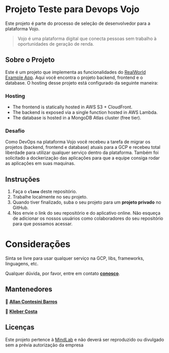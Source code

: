 # Projeto Teste para Devops Vojo

Este projeto é parte do processo de seleção de desenvolvedor para a plataforma Vojo.

>Vojo é uma plataforma digital que conecta pessoas sem trabalho à oportunidades de geração de renda.

## **Sobre o Projeto**

Este é um projeto que implementa as funcionalidades do [RealWorld Example App](https://github.com/gothinkster/realworld). Aqui você encontra o projeto backend, frontend e o database. O hosting desse projeto está configurado da seguinte maneira:

### Hosting

- The frontend is statically hosted in AWS S3 + CloudFront.
- The backend is exposed via a single function hosted in AWS Lambda.
- The database is hosted in a MongoDB Atlas cluster (free tier).

### Desafio
Como DevOps na plataforma Vojo você recebeu a tarefa de migrar os projetos (backend, frontend e database) atuais para a GCP e recebeu total liberdade para utilizar qualquer serviço dentro da plataforma. Também foi solicitado a dockerização das aplicações para que a equipe consiga rodar as aplicações em suas maquinas.

## **Instruções**
1. Faça o **`clone`** deste repositório.
2. Trabalhe localmente no seu projeto.
3. Quando tiver finalizado, suba o seu projeto para um **projeto privado** no GitHub.
4. Nos envie o link do seu repositório e do aplicativo online. Não esqueça de adicionar os nossos usuários como colaboradores do seu repositório para que possamos acessar.

# Considerações
Sinta se livre para usar qualquer serviço na GCP, libs, frameworks, linguagens, etc.

Qualquer dúvida, por favor, entre em contato **[conosco](mailto:devteam@vojo.com.br)**.


## **Mantenedores**

👤 [**Allan Contesini Barros**](@contesini)

👤 [**Kleber Costa**](@kncosta)


## **Licenças**

Este projeto pertence à [MindLab](https://www.mindlab.com.br/) e não deverá ser reproduzido ou divulgado sem a prévia autorização da empresa
